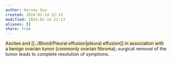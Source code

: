```yaml
---
author: Harvey Guo
created: 2024-02-14 22:13
modified: 2024-02-14 22:13
aliases: []
share: true
---
```


<span style="background:rgba(240, 200, 0, 0.2)">Ascites and [[../Blood/Pleural effusion|pleural effusion]] in association with a benign ovarian tumor (commonly ovarian fibroma)</span>; surgical removal of the tumor leads to complete resolution of symptoms.
